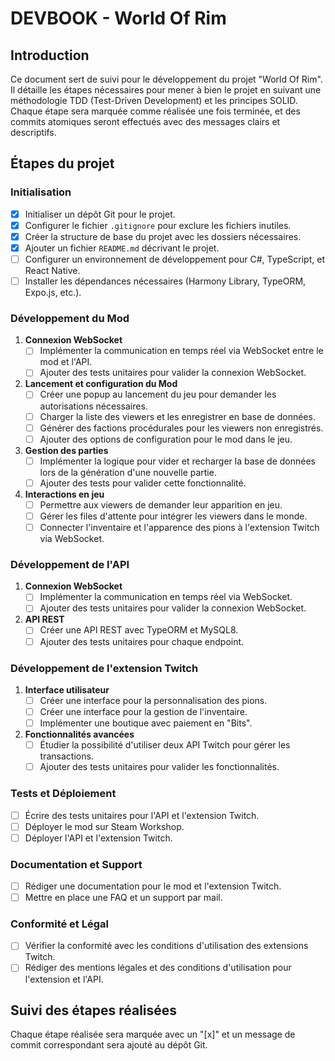 # DEVBOOK - World Of Rim

## Introduction

Ce document sert de suivi pour le développement du projet "World Of Rim". Il détaille les étapes nécessaires pour mener à bien le projet en suivant une méthodologie TDD (Test-Driven Development) et les principes SOLID. Chaque étape sera marquée comme réalisée une fois terminée, et des commits atomiques seront effectués avec des messages clairs et descriptifs.

## Étapes du projet

### Initialisation

- [x] Initialiser un dépôt Git pour le projet.
- [x] Configurer le fichier `.gitignore` pour exclure les fichiers inutiles.
- [x] Créer la structure de base du projet avec les dossiers nécessaires.
- [x] Ajouter un fichier `README.md` décrivant le projet.
- [ ] Configurer un environnement de développement pour C#, TypeScript, et React Native.
- [ ] Installer les dépendances nécessaires (Harmony Library, TypeORM, Expo.js, etc.).

### Développement du Mod

1. **Connexion WebSocket**
   - [ ] Implémenter la communication en temps réel via WebSocket entre le mod et l'API.
   - [ ] Ajouter des tests unitaires pour valider la connexion WebSocket.

2. **Lancement et configuration du Mod**
   - [ ] Créer une popup au lancement du jeu pour demander les autorisations nécessaires.
   - [ ] Charger la liste des viewers et les enregistrer en base de données.
   - [ ] Générer des factions procédurales pour les viewers non enregistrés.
   - [ ] Ajouter des options de configuration pour le mod dans le jeu.

3. **Gestion des parties**
   - [ ] Implémenter la logique pour vider et recharger la base de données lors de la génération d'une nouvelle partie.
   - [ ] Ajouter des tests pour valider cette fonctionnalité.

4. **Interactions en jeu**
   - [ ] Permettre aux viewers de demander leur apparition en jeu.
   - [ ] Gérer les files d'attente pour intégrer les viewers dans le monde.
   - [ ] Connecter l'inventaire et l'apparence des pions à l'extension Twitch via WebSocket.

### Développement de l'API

1. **Connexion WebSocket**
   - [ ] Implémenter la communication en temps réel via WebSocket.
   - [ ] Ajouter des tests unitaires pour valider la connexion WebSocket.

2. **API REST**
   - [ ] Créer une API REST avec TypeORM et MySQL8.
   - [ ] Ajouter des tests unitaires pour chaque endpoint.

### Développement de l'extension Twitch

1. **Interface utilisateur**
   - [ ] Créer une interface pour la personnalisation des pions.
   - [ ] Créer une interface pour la gestion de l'inventaire.
   - [ ] Implémenter une boutique avec paiement en "Bits".

2. **Fonctionnalités avancées**
   - [ ] Étudier la possibilité d'utiliser deux API Twitch pour gérer les transactions.
   - [ ] Ajouter des tests unitaires pour valider les fonctionnalités.

### Tests et Déploiement

- [ ] Écrire des tests unitaires pour l'API et l'extension Twitch.
- [ ] Déployer le mod sur Steam Workshop.
- [ ] Déployer l'API et l'extension Twitch.

### Documentation et Support

- [ ] Rédiger une documentation pour le mod et l'extension Twitch.
- [ ] Mettre en place une FAQ et un support par mail.

### Conformité et Légal

- [ ] Vérifier la conformité avec les conditions d'utilisation des extensions Twitch.
- [ ] Rédiger des mentions légales et des conditions d'utilisation pour l'extension et l'API.

## Suivi des étapes réalisées

Chaque étape réalisée sera marquée avec un "[x]" et un message de commit correspondant sera ajouté au dépôt Git.
